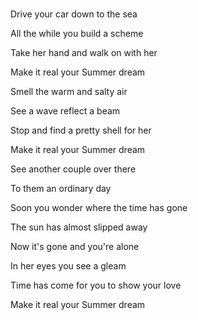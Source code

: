 #  



Drive your car down to the sea 

All the while you build a scheme 

Take her hand and walk on with her 

Make it real your Summer dream 



Smell the warm and salty air 

See a wave reflect a beam 

Stop and find a pretty shell for her 

Make it real your Summer dream



See another couple over there 

To them an ordinary day 

Soon you wonder where the time has gone 

The sun has almost slipped away

Now it's gone and you're alone 

In her eyes you see a gleam 

Time has come for you to show your love 

Make it real your Summer dream